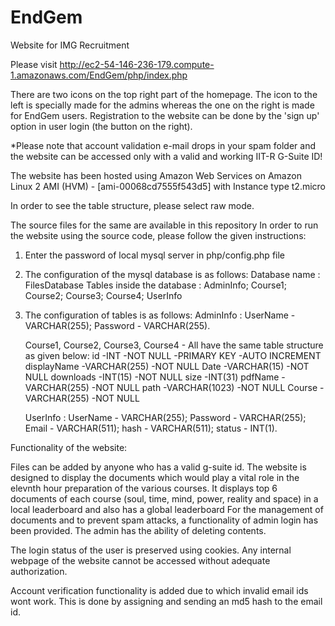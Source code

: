 # EndGem
Website for IMG Recruitment



Please visit http://ec2-54-146-236-179.compute-1.amazonaws.com/EndGem/php/index.php

There are two icons on the top right part of the homepage. The icon to the left is specially made for the admins whereas the one on the right is made for EndGem users. Registration to the website can be done by the 'sign up' option in user login (the button on the right).

*Please note that account validation e-mail drops in your spam folder and the website can be accessed only with a valid and working IIT-R G-Suite ID!

The website has been hosted using Amazon Web Services on Amazon Linux 2 AMI (HVM) - [ami-00068cd7555f543d5] with Instance type t2.micro


In order to see the table structure, please select raw mode.

The source files for the same are available in this repository
In order to run the website using the source code, please follow the given instructions:

1. Enter the password of local mysql server in php/config.php file
2. The configuration of the mysql database is as follows:
    Database name : FilesDatabase
    Tables inside the database : AdminInfo; Course1; Course2; Course3; Course4; UserInfo
    
3. The configuration of tables is as follows:
    AdminInfo : UserName - VARCHAR(255);
                Password - VARCHAR(255).
    
    Course1, Course2, Course3, Course4 - All have the same table structure as given below:
        id                      -INT               -NOT NULL               -PRIMARY KEY             -AUTO INCREMENT
        displayName             -VARCHAR(255)      -NOT NULL
        Date                    -VARCHAR(15)       -NOT NULL
        downloads               -INT(15)           -NOT NULL
        size                    -INT(31)
        pdfName                 -VARCHAR(255)      -NOT NULL
        path                    -VARCHAR(1023)     -NOT NULL
        Course                  -VARCHAR(255)      -NOT NULL
        
     UserInfo : UserName - VARCHAR(255);
                Password - VARCHAR(255);
                Email    - VARCHAR(511);
                hash     - VARCHAR(511);
                status   - INT(1).
        

Functionality of the website:

Files can be added by anyone who has a valid g-suite id. The website is designed to display the documents which would play a vital role in the elevnth hour preparation of the various courses.
It displays top 6 documents of each course (soul, time, mind, power, reality and space) in a local leaderboard and also has a global leaderboard
For the management of documents and to prevent spam attacks, a functionality of admin login has been provided.
The admin has the ability of deleting contents.

The login status of the user is preserved using cookies. Any internal webpage of the website cannot be accessed without adequate authorization.

Account verification functionality is added due to which invalid email ids wont work. This is done by assigning and sending an md5 hash to the email id.
